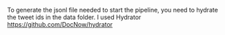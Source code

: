To generate the jsonl file needed to start the pipeline, you need to hydrate the tweet ids in the data folder.
I used Hydrator https://github.com/DocNow/hydrator

